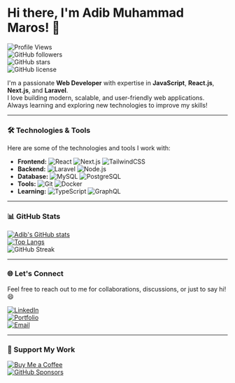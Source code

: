 # Hi there, I'm Adib Muhammad Maros! 👋  

![Profile Views](https://komarev.com/ghpvc/?username=adibmuhammadmaros&label=Profile%20Views&color=blue)  
![GitHub followers](https://img.shields.io/github/followers/adibmuhammadmaros?style=social)  
![GitHub stars](https://img.shields.io/github/stars/adibmuhammadmaros?style=social)  
![GitHub license](https://img.shields.io/github/license/adibmuhammadmaros/your-repo)  

I'm a passionate **Web Developer** with expertise in **JavaScript**, **React.js**, **Next.js**, and **Laravel**.  
I love building modern, scalable, and user-friendly web applications.  
Always learning and exploring new technologies to improve my skills!

---

### 🛠️ Technologies & Tools  
Here are some of the technologies and tools I work with:  

- **Frontend:** ![React](https://img.shields.io/badge/React-61DAFB?logo=react&logoColor=white) ![Next.js](https://img.shields.io/badge/Next.js-000000?logo=next.js&logoColor=white) ![TailwindCSS](https://img.shields.io/badge/TailwindCSS-38B2AC?logo=tailwind-css&logoColor=white)  
- **Backend:** ![Laravel](https://img.shields.io/badge/Laravel-FF2D20?logo=laravel&logoColor=white) ![Node.js](https://img.shields.io/badge/Node.js-43853D?logo=node.js&logoColor=white)  
- **Database:** ![MySQL](https://img.shields.io/badge/MySQL-4479A1?logo=mysql&logoColor=white) ![PostgreSQL](https://img.shields.io/badge/PostgreSQL-336791?logo=postgresql&logoColor=white)  
- **Tools:** ![Git](https://img.shields.io/badge/Git-F05032?logo=git&logoColor=white) ![Docker](https://img.shields.io/badge/Docker-2496ED?logo=docker&logoColor=white)  
- **Learning:** ![TypeScript](https://img.shields.io/badge/TypeScript-3178C6?logo=typescript&logoColor=white) ![GraphQL](https://img.shields.io/badge/GraphQL-E10098?logo=graphql&logoColor=white)  

---

### 📊 GitHub Stats  
[![Adib's GitHub stats](https://github-readme-stats.vercel.app/api?username=adibmuhammadmaros&show_icons=true&theme=radical)](https://github.com/adibmuhammadmaros)  
[![Top Langs](https://github-readme-stats.vercel.app/api/top-langs/?username=adibmuhammadmaros&layout=compact&theme=radical)](https://github.com/adibmuhammadmaros)  
![GitHub Streak](https://github-readme-streak-stats.herokuapp.com/?user=adibmuhammadmaros&theme=radical)  

---

### 🌐 Let's Connect  
Feel free to reach out to me for collaborations, discussions, or just to say hi! 😄  

[![LinkedIn](https://img.shields.io/badge/LinkedIn-0077B5?logo=linkedin&logoColor=white)](https://www.linkedin.com/in/adibmuhammadmaros)  
[![Portfolio](https://img.shields.io/badge/Portfolio-000000?logo=vercel&logoColor=white)](https://adib-portfolio2.vercel.app)  
[![Email](https://img.shields.io/badge/Email-D14836?logo=gmail&logoColor=white)](mailto:adibmaros12@gmail.com)  

---

### 💪 Support My Work  
[![Buy Me a Coffee](https://img.shields.io/badge/Buy%20Me%20a%20Coffee-FFDD00?logo=buy-me-a-coffee&logoColor=black)](https://www.buymeacoffee.com/adibmaros)  
[![GitHub Sponsors](https://img.shields.io/badge/Sponsor-30363D?logo=githubsponsors&logoColor=white)](https://github.com/sponsors/adibmuhammadmaros)  
